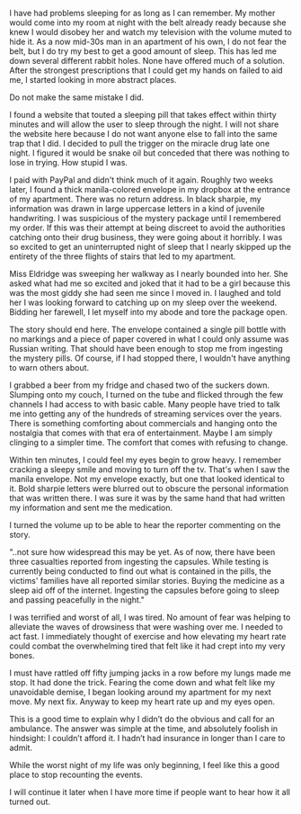 I have had problems sleeping for as long as I can remember. My mother would come into my room at night with the belt already ready because she knew I would disobey her and watch my television with the volume muted to hide it. As a now mid-30s man in an apartment of his own, I do not fear the belt, but I do try my best to get a good amount of sleep. This has led me down several different rabbit holes. None have offered much of a solution. After the strongest prescriptions that I could get my hands on failed to aid me, I started looking in more abstract places.

Do not make the same mistake I did.

I found a website that touted a sleeping pill that takes effect within thirty minutes and will allow the user to sleep through the night. I will not share the website here because I do not want anyone else to fall into the same trap that I did. I decided to pull the trigger on the miracle drug late one night. I figured it would be snake oil but conceded that there was nothing to lose in trying. How stupid I was.

I paid with PayPal and didn't think much of it again. Roughly two weeks later, I found a thick manila-colored envelope in my dropbox at the entrance of my apartment. There was no return address. In black sharpie, my information was drawn in large uppercase letters in a kind of juvenile handwriting. I was suspicious of the mystery package until I remembered my order. If this was their attempt at being discreet to avoid the authorities catching onto their drug business, they were going about it horribly. I was so excited to get an uninterrupted night of sleep that I nearly skipped up the entirety of the three flights of stairs that led to my apartment.

Miss Eldridge was sweeping her walkway as I nearly bounded into her. She asked what had me so excited and joked that it had to be a girl because this was the most giddy she had seen me since I moved in. I laughed and told her I was looking forward to catching up on my sleep over the weekend. Bidding her farewell, I let myself into my abode and tore the package open.

The story should end here. The envelope contained a single pill bottle with no markings and a piece of paper covered in what I could only assume was Russian writing. That should have been enough to stop me from ingesting the mystery pills. Of course, if I had stopped there, I wouldn't have anything to warn others about.

I grabbed a beer from my fridge and chased two of the suckers down. Slumping onto my couch, I turned on the tube and flicked through the few channels I had access to with basic cable. Many people have tried to talk me into getting any of the hundreds of streaming services over the years. There is something comforting about commercials and hanging onto the nostalgia that comes with that era of entertainment. Maybe I am simply clinging to a simpler time. The comfort that comes with refusing to change.

Within ten minutes, I could feel my eyes begin to grow heavy. I remember cracking a sleepy smile and moving to turn off the tv. That's when I saw the manila envelope. Not my envelope exactly, but one that looked identical to it. Bold sharpie letters were blurred out to obscure the personal information that was written there. I was sure it was by the same hand that had written my information and sent me the medication.

I turned the volume up to be able to hear the reporter commenting on the story.

"..not sure how widespread this may be yet. As of now, there have been three casualties reported from ingesting the capsules. While testing is currently being conducted to find out what is contained in the pills, the victims' families have all reported similar stories. Buying the medicine as a sleep aid off of the internet. Ingesting the capsules before going to sleep and passing peacefully in the night."

I was terrified and worst of all, I was tired. No amount of fear was helping to alleviate the waves of drowsiness that were washing over me. I needed to act fast. I immediately thought of exercise and how elevating my heart rate could combat the overwhelming tired that felt like it had crept into my very bones.

I must have rattled off fifty jumping jacks in a row before my lungs made me stop. It had done the trick. Fearing the come down and what felt like my unavoidable demise, I began looking around my apartment for my next move. My next fix. Anyway to keep my heart rate up and my eyes open.

This is a good time to explain why I didn’t do the obvious and call for an ambulance. The answer was simple at the time, and absolutely foolish in hindsight: I couldn’t afford it. I hadn’t had insurance in longer than I care to admit.

While the worst night of my life was only beginning, I feel like this a good place to stop recounting the events.

I will continue it later when I have more time if people want to hear how it all turned out.